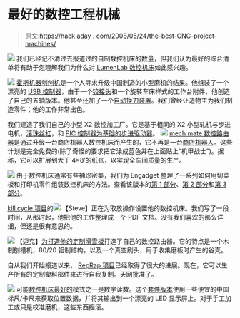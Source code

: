 # 最好的数控工程机械

> 原文:[https://hack aday . com/2008/05/24/the-best-CNC-project-machines/](https://hackaday.com/2008/05/24/the-best-cnc-project-machines/)

![](../Images/16fb02e643076e6d86742dcc37deda57.png)
我们已经记不清过去报道过的自制数控机床的数量，但我们认为最好的综合清单将有助于您理解我们为什么对 [LumenLab 数控机床](http://www.hackaday.com/2008/05/23/lumenlabs-new-kit-open-source-cnc/)如此感兴趣。

![](../Images/877a0420345cc1d4c60ed007796fa35d.png)
[霍斯机器刳刨机](http://www.hossmachine.info/)是一个人寻求升级中国制造的小型磨机的结果。他组装了一个漂亮的 [USB 控制器](http://www.hackaday.com/2007/02/15/usb-cnc-controller/)，由于一个[铰接头](http://www.hossmachine.info/projects_6.html#extended%20y)和一个旋转车床样式的工作台附件，他创造了自己的五轴版本。他甚至还加了一个[自动换刀装置](http://www.hossmachine.info/projects_7.html)。我们曾经让造物主为我们制造零件；他的工作非常出色。

我们建造了我们自己的小型 X2 数控加工厂。它是基于相同的 X2 小型轧机与步进电机，[滚珠丝杠](http://biobug.org/machine-shop/mill/mechanical.php)，和 [PIC 控制器为基础的步进驱动器](http://biobug.org/machine-shop/mill/controller.php)。
![](../Images/8219cfa3f87a93f5d9cffe6cde2503bd.png)
[mech mate 数控路由器](http://www.mechmate.com/)是通过升级一台商店机器人数控机床而产生的，它不再是一台[商店机器人](http://www.shopbottools.com/)。这些计划是完全免费的(除了奇怪的要求把它涂成蓝色并在上面贴上“机甲战士”)。据称，它可以扩展到大于 4×8’的纸张，以实现全车间质量的生产。

![](../Images/0d483fb582a6f270c1e76a2e52edd6f5.png)
由于数控机床通常有些袖珍密集，我们为 Engadget 整理了一系列如何用切菜板和打印机零件组装数控机床的方法。查看该版本的[第 1 部分](http://www.engadget.com/2006/06/29/how-to-build-your-own-cnc-machine-part-1/)、[第 2 部分](http://www.engadget.com/2006/07/04/how-to-build-your-own-cnc-machine-part-2/)和[第 3 部分](http://www.engadget.com/2006/07/11/how-to-build-your-own-cnc-machine-part-3/)。

[kill cycle 项目](http://www.killacycle.com/)的![](../Images/ea5d5c09f33ab53800ce431ff5858b7a.png)
【Steve】正在为取放操作设置他的数控机床。我们写了一段时间，从那时起，他把他的工作整理成一个 PDF 文档。没有我们喜欢的那么详细，但还是很有意思的。

![](../Images/16fb02e643076e6d86742dcc37deda57.png)
【迈克】[为](http://www.hackaday.com/2007/01/01/snowboard-cnc-machine/)[打造他的定制滑雪板](http://www.happymonkeysnowboards.com/0708/cncrouter.htm)打造了自己的数控路由器。它的特点是一个木制刨槽机，80/20 铝制结构，以及一个真空刷头，用于收集磨板时产生的谷壳。

自从我们开始报道以来， [RepRap 项目](http://reprap.org/bin/view/Main/WebHome)已经取得了很大的进展。现在，它可以生产所有的定制塑料部件来进行自我复制。天网批准了。

![](../Images/68cbaa57cd8aa778f42a8c45a6f0e467.png)
可能[数控机床最好的](http://www.hackaday.com/2007/03/11/digital-caliper-modding/)模式之一是数字读数。这个[套件版本](http://www.shumatech.com/products/dro-350/index.htm)使用一些便宜的中国标尺/卡尺来获取位置数据，并将其输出到一个漂亮的 LED 显示屏上。对于手工加工或只是校准磨机，这些东西摇滚。